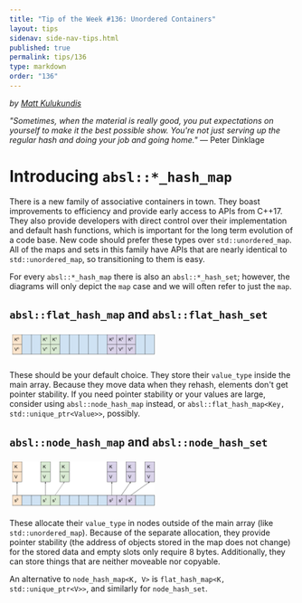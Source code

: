```yaml
---
title: "Tip of the Week #136: Unordered Containers"
layout: tips
sidenav: side-nav-tips.html
published: true
permalink: tips/136
type: markdown
order: "136"
---
```


*by [Matt Kulukundis](mailto:kfm@google.com)*

*"Sometimes, when the material is really good, you put expectations on yourself
to make it the best possible show. You're not just serving up the regular hash
and doing your job and going home."* — Peter Dinklage

# Introducing `absl::*_hash_map`

There is a new family of associative containers in town. They boast improvements
to efficiency and provide early access to APIs from C++17. They also provide
developers with direct control over their implementation and default hash 
functions, which is important for the long term evolution of a code base. New
code should prefer these types over `std::unordered_map`. All of the maps and 
sets in this family have APIs that are nearly identical to 
`std::unordered_map`, so transitioning to them is easy.

For every `absl::*_hash_map` there is also an `absl::*_hash_set`; however, the
diagrams will only depict the `map` case and we will often refer to just the
`map`.

## `absl::flat_hash_map` and `absl::flat_hash_set`

<img src="/img/flat_hash_map.svg" style="margin:5px;width:50%" alt="Flat Hash Map Memory Layout"/>

These should be your default choice. They store their `value_type` inside the
main array. Because they move data when they rehash, elements don't get pointer 
stability. If you need pointer stability or your values are large, consider 
using `absl::node_hash_map` instead, or `absl::flat_hash_map<Key,
std::unique_ptr<Value>>`, possibly.

## `absl::node_hash_map` and `absl::node_hash_set`

<img src="/img/node_hash_map.svg" style="margin:5px;width:50%" alt="Node Hash Map Memory Layout"/>

These allocate their `value_type` in nodes outside of the main array (like
`std::unordered_map`). Because of the separate allocation, they provide pointer
stability (the address of objects stored in the map does not change) for the
stored data and empty slots only require 8 bytes. Additionally, they can store
things that are neither moveable nor copyable.

An alternative to `node_hash_map<K, V>` is
`flat_hash_map<K, std::unique_ptr<V>>`, and similarly for `node_hash_set`.

